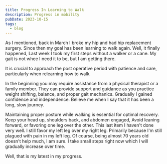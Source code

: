 ```yaml
---
title: Progress In Learning to Walk
description: Progress in mobility
pubDate: 2023-10-15
tags:
  - blog
---
```


As I mentioned, back in March I broke my hip and had hip replacement
surgery. Since then my goal has been learning to walk again. Well, it
finally happened, Last week I took my first steps without a walker or
a cane. My gait is not whee I need it to be, but I am getting there.

It is crucial to approach the post operative period with patience and
care, particularly when relearning how to walk.

In the beginning you may require assistance from a physical therapist
or a family member. They can provide support and guidance as you
practice weight shifting, balance, and proper gait
mechanics. Gradually I gained confidence and independence. Believe me when
I say that it has been a long, slow journey.

Maintaining proper posture while walking is essential for optimal
recovery. Keep your head up, shoulders back, and abdomen engaged,
Avoid leaning forward, or favoring one leg over the other. This last
item I haven't done very well. I still favor my left leg over my right
leg. Primarily because I'm still plagued with pain in my left leg. Of
course, being almost 70 years old doesn't help much, I am sure. I take
small steps right now which I will gradually increase over time.

Well, that is my latest in my progress.
